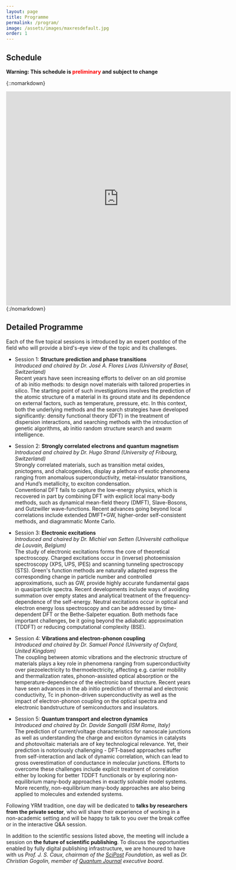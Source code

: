 ```yaml
---
layout: page
title: Programme
permalink: /program/
image: /assets/images/maxresdefault.jpg
order: 1
---
```

## Schedule

**Warning: This schedule is <span style="color:red">preliminary</span> and subject to change**

{::nomarkdown}
<iframe src="https://docs.google.com/spreadsheets/d/13p7b-EDX44qkK4GBq4wVI6Cq4qYq07edYltT4IFmZd8/pubhtml?widget=true&amp;headers=false&amp;rm=minimal"  width="610" height=580 frameborder=0 style:"border:0"></iframe>
{:/nomarkdown}

## Detailed Programme
<b></b>

Each of the five topical sessions is introduced by an expert postdoc of the
field who will provide a bird's-eye view of the topic and its challenges.

* Session 1: **Structure prediction and phase transitions**<br>
  <i>Introduced and chaired by Dr. José A. Flores Livas (University of Basel, Switzerland)</i><br>
Recent years have seen increasing efforts to deliver on an old promise of ab initio methods: to design novel materials with tailored properties in silico. The starting point of such investigations involves the prediction of the atomic structure of a material in its ground state and its dependence on external factors, such as temperature, pressure, etc.
In this context, both the underlying methods and the search strategies have developed significantly: density functional theory (DFT) in the treatment of dispersion interactions, and searching methods with the introduction of genetic algorithms, ab initio random structure search and swarm intelligence.

* Session 2: **Strongly correlated electrons and quantum magnetism**<br>
  <i>Introduced and chaired by Dr. Hugo Strand (University of Fribourg, Switzerland)</i><br>
Strongly correlated materials, such as transition metal oxides, pnictogens, and chalcogenides, display a plethora of exotic phenomena ranging from anomalous superconductivity, metal-insulator transitions, and Hund’s metallicity, to exciton condensation.<br>
Conventional DFT fails to capture the low-energy physics, which is recovered in part by combining DFT with explicit local many-body methods, such as dynamical mean-field theory (DMFT), Slave-Bosons, and Gutzwiller wave-functions. Recent advances going beyond local correlations include extended DMFT+GW, higher-order self-consistent methods, and diagrammatic Monte Carlo.

* Session 3: **Electronic excitations**<br>
  <i>Introduced and chaired by Dr. Michiel van Setten (Université catholique de Louvain, Belgium)</i><br>
The study of electronic excitations forms the core of theoretical spectroscopy. Charged excitations occur in (inverse) photoemission spectroscopy (XPS, UPS, IPES) and scanning tunneling spectroscopy (STS). Green's function methods are naturally adapted express the corresponding change in particle number and controlled approximations, such as GW, provide highly accurate fundamental gaps in quasiparticle spectra. Recent developments include ways of avoiding summation over empty states and analytical treatment of the frequency-dependence of the self-energy.
Neutral excitations occur in optical and electron energy loss spectroscopy and can be addressed by time-dependent DFT or the Bethe-Salpeter equation. Both methods face important challenges, be it going beyond the adiabatic approximation (TDDFT) or reducing computational complexity (BSE). 

* Session 4: **Vibrations and electron-phonon coupling**<br>
  <i>Introduced and chaired by Dr. Samuel Poncé (University of Oxford, United Kingdom)</i><br>
The coupling between atomic vibrations and the electronic structure of materials plays a key role in phenomena ranging from superconductivity over piezoelectricity to thermoelectricity, affecting e.g. carrier mobility and thermalization rates, phonon-assisted optical absorption or the temperature-dependence of the electronic band structure. 
Recent years have seen advances in the ab initio prediction of thermal and electronic conductivity, Tc in phonon-driven superconductivity as well as the impact of electron-phonon coupling on the optical spectra and electronic bandstructure of semiconductors and insulators.

* Session 5: **Quantum transport and electron dynamics**<br>
  <i>Introduced and chaired by Dr. Davide Sangalli (ISM Rome, Italy)</i><br>
The prediction of current/voltage characteristics for nanoscale junctions as well as understanding the charge and exciton dynamics in catalysts and photovoltaic materials are of key technological relevance. Yet, their prediction is notoriously challenging - DFT-based approaches suffer from self-interaction and lack of dynamic correlation, which can lead to gross overestimation of conductance in molecular junctions.
Efforts to overcome these challenges include explicit treatment of correlation either by looking for better TDDFT functionals or by exploring non-equilibrium many-body approaches in exactly solvable model systems. More recently, non-equilibrium many-body approaches are also being applied to molecules and extended systems.

Following YRM tradition, one day will be dedicated to **talks by researchers
from the private sector**, who will share their experience of working in a
non-academic setting and will be happy to talk to you over the break coffee or
in the interactive Q&A session.

In addition to the scientific sessions listed above, the meeting will include a
session on **the future of scientific publishing**. To discuss the
opportunities enabled by fully digital publishing infrastructure, we are
honoured to have with us <i>Prof. J. S. Caux, chairman of the
[SciPost](https://scipost.org) Foundation</i>, as well as <i>Dr. Christian
Gogolin, member of [Quantum Journal](http://quantum-journal.org) executive
board</i>.



<!-- 
A non-scientific talk on gender-issue on computational science is also scheduled.

## Programme
<br>
Mondays and Friday talks will take place in K-1.14 room of the King's Building (King’s College Strand Campus), while from Tuesday until Thursday in room K2.31. St. David's Room of the King's building will be designated for posters and the coffee breaks. For more information please refer to the [Venue](../venue/) section of the website.

#### Monday

* **09:30** - Registration and welcome speech
* **10:00** - Industry session - **Tom Miller** (_Institute of Physics_)
* **10:55** - Coffee break
* **11:20** - Industry session - **John Hammersley** (_Overleaf_)
* **12:15** - Industry session - **Ivan Rungger** (_National Physical Laboratory_)
* **13:10** - Lunch
* **14:40** - Q&A
* **15:40** - Poster session and job market

#### Tuesday

* **09:30** - Introductory talk - **Chiara Gattinoni** (_University College London_) -
* **10:20** -  Phonons, vibrations and thermal properties - **Giorgia Fugallo** (_Ecole Polytechnque, Paris_) - Keynote
 -->
